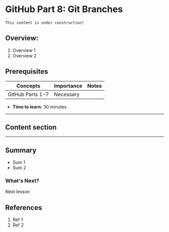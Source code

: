 # GitHub Part 8: Git Branches

```{note}
This content is under construction!
```

## Overview:

1. Overview 1
1. Overview 2

## Prerequisites

| Concepts         | Importance | Notes |
| ---------------- | ---------- | ----- |
| GitHub Parts 1-7 | Necessary  |       |

- **Time to learn**: 30 minutes

---

## Content section

---

## Summary

- Sum 1
- Sum 2

### What's Next?

Next lesson

## References

1. Ref 1
1. Ref 2
